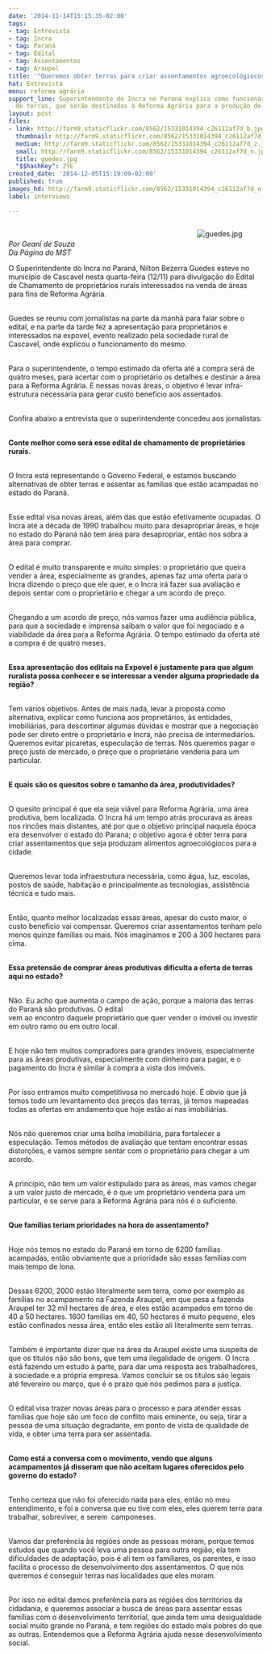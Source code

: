 ```yaml
---
date: '2014-11-14T15:15:35-02:00'
tags:
- tag: Entrevista
- tag: Incra
- tag: Paraná
- tag: Edital
- tag: Assentamentos
- tag: Araupel
title: '"Queremos obter terras para criar assentamentos agroecológiocos"'
hat: Entrevista
menu: reforma agrária
support_line: Superintendente do Incra no Paraná explica como funcionará a compra
  de terras, que serão destinadas à Reforma Agrária para a produção de alimentos agroecológicos.
layout: post
files:
- link: http://farm9.staticflickr.com/8562/15331014394_c26112af7d_b.jpg
  thumbnail: http://farm9.staticflickr.com/8562/15331014394_c26112af7d_t.jpg
  medium: http://farm9.staticflickr.com/8562/15331014394_c26112af7d_z.jpg
  small: http://farm9.staticflickr.com/8562/15331014394_c26112af7d_n.jpg
  title: guedes.jpg
  "$$hashKey": 2YE
created_date: '2014-12-05T15:19:09-02:00'
published: true
images_hd: http://farm9.staticflickr.com/8562/15331014394_c26112af7d_n.jpg
label: interviews

---
```

<figure class="image" style="float:right"><img alt="guedes.jpg" src="http://farm9.staticflickr.com/8562/15331014394_c26112af7d_b.jpg" />
<figcaption></figcaption>
</figure>

<p><br />
<br />
<em>Por Geani de Souza<br />
Da P&aacute;gina do MST</em></p>

<p>O Superintendente do Incra no Paran&aacute;, Nilton Bezerra Guedes esteve no munic&iacute;pio de Cascavel nesta quarta-feira (12/11) para divulga&ccedil;&atilde;o do Edital de Chamamento de propriet&aacute;rios rurais interessados na venda de &aacute;reas para fins de Reforma Agr&aacute;ria.</p>

<p><br />
Guedes se reuniu com jornalistas na parte da manh&atilde; para falar sobre o edital, e na parte da tarde fez a apresenta&ccedil;&atilde;o para propriet&aacute;rios e interessados na expovel, evento realizado pela sociedade rural de Cascavel, onde explicou o funcionamento do mesmo.</p>

<p><br />
Para o superintendente, o tempo estimado da oferta at&eacute; a compra ser&aacute; de quatro meses, para acertar com o propriet&aacute;rio os detalhes e destinar a &aacute;rea para a Reforma Agr&aacute;ria. E nessas novas &aacute;reas, o objetivo &eacute; levar infra-estrutura necess&aacute;ria para gerar custo beneficio aos assentados.</p>

<p><br />
Confira abaixo a entrevista que o superintendente concedeu aos jornalistas:</p>

<p><br />
<strong>Conte melhor como ser&aacute; esse edital de chamamento de propriet&aacute;rios rurais.</strong></p>

<p><br />
O Incra est&aacute; representando o Governo Federal, e estamos buscando alternativas de obter terras e assentar as fam&iacute;lias que est&atilde;o acampadas no estado do Paran&aacute;.</p>

<p><br />
Esse edital visa novas &aacute;reas, al&eacute;m das que est&atilde;o efetivamente ocupadas. O Incra at&eacute; a d&eacute;cada de 1990 trabalhou muito para desapropriar &aacute;reas, e hoje no estado do Paran&aacute; n&atilde;o tem &aacute;rea para desapropriar, ent&atilde;o nos sobra a &aacute;rea para comprar.</p>

<p><br />
O edital &eacute; muito transparente e muito simples: o propriet&aacute;rio que queira vender a &aacute;rea, especialmente as grandes, apenas faz uma oferta para o Incra dizendo o pre&ccedil;o que ele quer, e o Incra ir&aacute; fazer sua avalia&ccedil;&atilde;o e depois sentar com o propriet&aacute;rio e chegar a um acordo de pre&ccedil;o.</p>

<p><br />
Chegando a um acordo de pre&ccedil;o, n&oacute;s vamos fazer uma audi&ecirc;ncia p&uacute;blica, para que a sociedade e imprensa saibam o valor que foi negociado e a viabilidade da &aacute;rea para a Reforma Agr&aacute;ria. O tempo estimado da oferta at&eacute; a compra &eacute; de quatro meses.</p>

<p><br />
<strong>Essa apresenta&ccedil;&atilde;o dos editais na Expovel &eacute; justamente para que algum ruralista possa conhecer e se interessar a vender alguma propriedade da regi&atilde;o?</strong></p>

<p><br />
Tem v&aacute;rios objetivos. Antes de mais nada, levar a proposta como alternativa, explicar como funciona aos propriet&aacute;rios, &agrave;s entidades, imobili&aacute;rias, para descortinar algumas d&uacute;vidas e mostrar que a negocia&ccedil;&atilde;o pode ser direto entre o propriet&aacute;rio e Incra, n&atilde;o precisa de intermedi&aacute;rios. Queremos evitar picaretas, especula&ccedil;&atilde;o de terras. N&oacute;s queremos pagar o pre&ccedil;o justo de mercado, o pre&ccedil;o que o propriet&aacute;rio venderia para um particular.</p>

<p><br />
<strong>E quais s&atilde;o os quesitos sobre o tamanho da &aacute;rea, produtividades?</strong></p>

<p><br />
O quesito principal &eacute; que ela seja vi&aacute;vel para Reforma Agr&aacute;ria, uma &aacute;rea produtiva, bem localizada. O Incra h&aacute; um tempo atr&aacute;s procurava as &aacute;reas nos rinc&otilde;es mais distantes, at&eacute; por que o objetivo principal naquela &eacute;poca era desenvolver o estado do Paran&aacute;; o objetivo agora &eacute; obter terra para criar assentamentos que seja produzam alimentos agroecol&oacute;giocos para a cidade.</p>

<p><br />
Queremos levar toda infraestrutura necess&aacute;ria, como &aacute;gua, luz, escolas, postos de sa&uacute;de, habita&ccedil;&atilde;o e principalmente as tecnologias, assist&ecirc;ncia t&eacute;cnica e tudo mais.</p>

<p><br />
Ent&atilde;o, quanto melhor localizadas essas &aacute;reas, apesar do custo maior, o custo beneficio vai compensar. Queremos criar assentamentos tenham pelo menos quinze fam&iacute;lias ou mais. N&oacute;s imaginamos e 200 a 300 hectares para cima.</p>

<p><br />
<strong>Essa pretens&atilde;o de comprar &aacute;reas produtivas dificulta a oferta de terras aqui no estado?</strong></p>

<p><br />
N&atilde;o. Eu acho que aumenta o campo de a&ccedil;&atilde;o, porque a maioria das terras do Paran&aacute; s&atilde;o produtivas. O edital<br />
vem ao encontro daquele propriet&aacute;rio que quer vender o im&oacute;vel ou investir em outro ramo ou em outro local.</p>

<p><br />
E hoje n&atilde;o tem muitos compradores para grandes im&oacute;veis, especialmente para as &aacute;reas produtivas, especialmente com dinheiro para pagar, e o pagamento do Incra &eacute; similar &agrave; compra a vista dos im&oacute;veis.</p>

<p><br />
Por isso entramos muito competitivosa no mercado hoje. &Eacute; obvio que j&aacute; temos todo um levantamento dos pre&ccedil;os das terras, j&aacute; temos mapeadas todas as ofertas em andamento que hoje est&atilde;o ai nas imobili&aacute;rias.</p>

<p><br />
N&oacute;s n&atilde;o queremos criar uma bolha imobili&aacute;ria, para fortalecer a especula&ccedil;&atilde;o. Temos m&eacute;todos de avalia&ccedil;&atilde;o que tentam encontrar essas distor&ccedil;&otilde;es, e vamos sempre sentar com o propriet&aacute;rio para chegar a um acordo.</p>

<p><br />
A princ&iacute;pio, n&atilde;o tem um valor estipulado para as &aacute;reas, mas vamos chegar a um valor justo de mercado, &eacute; o que um propriet&aacute;rio venderia para um particular, e se serve para a Reforma Agr&aacute;ria para n&oacute;s &eacute; o suficiente.</p>

<p><br />
<strong>Que fam&iacute;lias teriam prioridades na hora do assentamento?</strong></p>

<p><br />
Hoje n&oacute;s temos no estado do Paran&aacute; em torno de 6200 fam&iacute;lias acampadas, ent&atilde;o obviamente que a prioridade s&atilde;o essas fam&iacute;lias com mais tempo de lona.</p>

<p><br />
Dessas 6200, 2000 est&atilde;o literalmente sem terra, como por exemplo as fam&iacute;lias no acampamento na Fazenda Araupel, em que pesa a fazenda Araupel ter 32 mil hectares de &aacute;rea, e eles est&atilde;o acampados em torno de 40 a 50 hectares. 1600 fam&iacute;lias em 40, 50 hectares &eacute; muito pequeno, eles est&atilde;o confinados nessa &aacute;rea, ent&atilde;o eles est&atilde;o ali literalmente sem terras.</p>

<p><br />
Tamb&eacute;m &eacute; importante dizer que na &aacute;rea da Araupel existe uma suspeita de que os t&iacute;tulos n&atilde;o s&atilde;o bons, que tem uma ilegalidade de origem. O Incra est&aacute; fazendo um estudo &agrave; parte, para dar uma resposta aos trabalhadores, &agrave; sociedade e a pr&oacute;pria empresa. Vamos concluir se os t&iacute;tulos s&atilde;o legais at&eacute; fevereiro ou mar&ccedil;o, que &eacute; o prazo que n&oacute;s pedimos para a justi&ccedil;a.</p>

<p><br />
O edital visa trazer novas &aacute;reas para o processo e para atender essas fam&iacute;lias que hoje s&atilde;o um foco de conflito mais eminente, ou seja, tirar a pessoa de uma situa&ccedil;&atilde;o degradante, em ponto de vista de qualidade de vida, e obter uma terra para ser assentada.</p>

<p><br />
<strong>Como est&aacute; a conversa com o movimento, vendo que alguns acampamentos j&aacute; disseram que n&atilde;o aceitam lugares oferecidos pelo governo do estado?</strong></p>

<p><br />
Tenho certeza que n&atilde;o foi oferecido nada para eles, ent&atilde;o no meu entendimento, e foi a conversa que eu tive com eles, eles querem terra para trabalhar, sobreviver, e serem&nbsp; camponeses.</p>

<p><br />
Vamos dar prefer&ecirc;ncia &agrave;s regi&otilde;es onde as pessoas moram, porque temos estudos que quando voc&ecirc; leva uma pessoa para outra regi&atilde;o, ela tem dificuldades de adapta&ccedil;&atilde;o, pois &eacute; ali tem os familiares, os parentes, e isso facilita o processo de desenvolvimento dos assentamentos. O que n&oacute;s queremos &eacute; conseguir terras nas localidades que eles moram.</p>

<p><br />
Por isso no edital damos prefer&ecirc;ncia para as regi&otilde;es dos territ&oacute;rios da cidadania, e queremos associar a busca de &aacute;reas para assentar essas fam&iacute;lias com o desenvolvimento territorial, que ainda tem uma desigualdade social muito grande no Paran&aacute;, e tem regi&otilde;es do estado mais pobres do que as outras. Entendemos que a Reforma Agr&aacute;ria ajuda nesse desenvolvimento social.</p>
